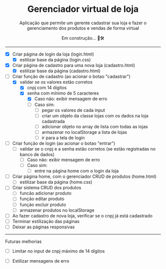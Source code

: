 <h1 align="center">Gerenciador virtual de loja</h1>
<p align="center">Aplicação que permite um gerente cadastrar sua loja e fazer o gerenciamento dos produtos e vendas de forma virtual</p>
<p align="center">Em construção... 🚧🛠 

---

- [x] Criar página de login da loja (login.html)
  - [x] estilizar base da página (login.css)
- [x] Criar página de cadastro para uma nova loja (cadastro.html)
  - [x] estilizar base da página (cadastro.html)
- [ ] Criar função de cadastro (ao acionar o botao "cadastrar")
  - [x] validar se os valores estão corretos
    - [x] cnpj com 14 dígitos
    - [x] senha com mínimo de 5 caracteres
      - [x] Caso não: exibir mensagem de erro
      - [ ] Caso sim:    
        - [ ] pegar os valores de cada input
        - [ ] criar um objeto da classe lojas com os dados na loja cadastrada
        - [ ] adicionar objeto no array de lista com todas as lojas
        - [ ] armazenar no localStorage a lista de lojas
        - [ ] ir para a tela de login
- [ ] Criar função de login (ao acionar o botao "entrar")
  - [ ] validar se o cnpj e a senha estão corretos (se estão registradas no banco de dados)
    - [ ] Caso não: exibir mensagem de erro
    - [ ] Caso sim:
      - [ ] entre na página home com o login da loja
- [ ] Criar página home, com o gerenciador CRUD de produtos (home.html)
  - [ ] estilizar base da página (home.css)
- [ ] Criar sistema CRUD dos produtos
  - [ ] funcão adicionar produto
  - [ ] função editar produto
  - [ ] função excluir produto
  - [ ] armazenar produtos no localStorage
- [ ] Ao fazer cadastro de nova loja, verificar se o cnpj já está cadastrado
- [ ] Terminar estilização das páginas
- [ ] Deixar as páginas responsivas

---

Futuras melhorias
- [ ] Limitar no input de cnpj máximo de 14 dígitos
- [ ] Estilizar mensagens de erro


